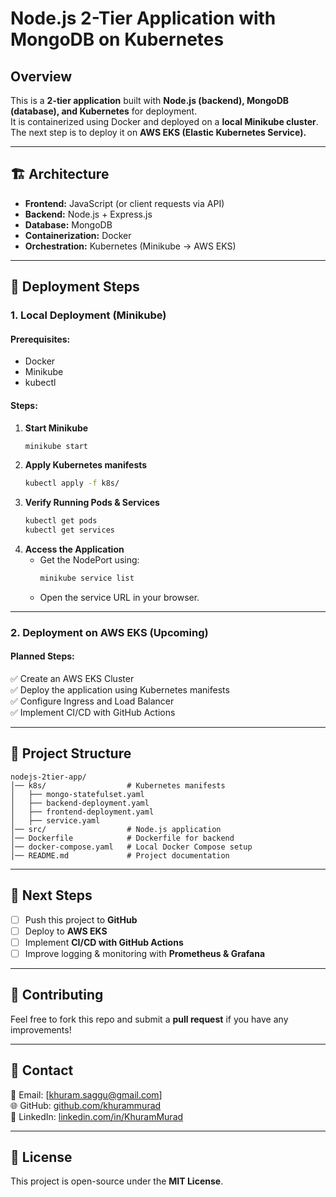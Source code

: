 # Node.js 2-Tier Application with MongoDB on Kubernetes

## Overview
This is a **2-tier application** built with **Node.js (backend), MongoDB (database), and Kubernetes** for deployment.  
It is containerized using Docker and deployed on a **local Minikube cluster**.  
The next step is to deploy it on **AWS EKS (Elastic Kubernetes Service).**

---

## 🏗️ Architecture

- **Frontend:** JavaScript (or client requests via API)
- **Backend:** Node.js + Express.js
- **Database:** MongoDB
- **Containerization:** Docker
- **Orchestration:** Kubernetes (Minikube → AWS EKS)

---

## 🚀 Deployment Steps

### **1. Local Deployment (Minikube)**
#### Prerequisites:
- Docker
- Minikube
- kubectl

#### Steps:
1. **Start Minikube**  
   ```bash
   minikube start
   ```
2. **Apply Kubernetes manifests**  
   ```bash
   kubectl apply -f k8s/
   ```
3. **Verify Running Pods & Services**  
   ```bash
   kubectl get pods
   kubectl get services
   ```
4. **Access the Application**  
   - Get the NodePort using:  
     ```bash
     minikube service list
     ```
   - Open the service URL in your browser.

---

### **2. Deployment on AWS EKS (Upcoming)**
#### Planned Steps:
✅ Create an AWS EKS Cluster  
✅ Deploy the application using Kubernetes manifests  
✅ Configure Ingress and Load Balancer  
✅ Implement CI/CD with GitHub Actions  

---

## 📁 Project Structure

```
nodejs-2tier-app/
│── k8s/                  # Kubernetes manifests
│   ├── mongo-statefulset.yaml
│   ├── backend-deployment.yaml
│   ├── frontend-deployment.yaml
│   ├── service.yaml
│── src/                  # Node.js application
│── Dockerfile            # Dockerfile for backend
│── docker-compose.yaml   # Local Docker Compose setup
│── README.md             # Project documentation
```

---

## 📌 Next Steps
- [ ] Push this project to **GitHub**
- [ ] Deploy to **AWS EKS**
- [ ] Implement **CI/CD with GitHub Actions**
- [ ] Improve logging & monitoring with **Prometheus & Grafana**

---

## 🤝 Contributing
Feel free to fork this repo and submit a **pull request** if you have any improvements!

---

## 🔗 Contact
📧 Email: [khuram.saggu@gmail.com]  
🌐 GitHub: [github.com/khurammurad](https://github.com/khurammurad)  
🚀 LinkedIn: [linkedin.com/in/KhuramMurad](https://linkedin.com/in/KhuramMurad)

---

## 📜 License
This project is open-source under the **MIT License**.
```
